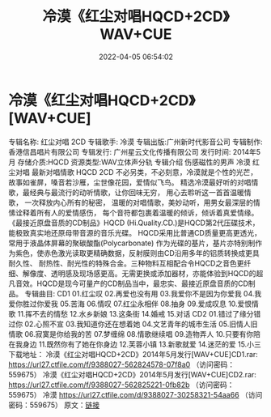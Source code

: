 ﻿---
title: 冷漠《红尘对唱HQCD+2CD》WAV+CUE
date: 2022-04-05 06:54:02
categories: WAV车载音乐、镜像
tags: 华语中文
---
# 冷漠《红尘对唱HQCD+2CD》[WAV+CUE]

专辑名称: 红尘对唱 2CD
专辑歌手: 冷漠
专辑出版:广州新时代影音公司
专辑制作:香港信昌唱片有限公司
专辑发行: 广州星云文化传播有限公司
发行时间: 2014年5月
存储介质:HQCD
资源类型:WAV立体声分轨
专辑介绍
伤感磁性的男声 冷漠 红尘对唱 最新对唱情歌 HQCD 2CD
不必另类，不必刻意，冷漠就是个性的光芒， 故事如雀屏，嗓音若沙雁，尘世像花园，爱情似飞鸟。
精选冷漠最好听的对唱情歌，最经典与最流行的动听情歌，让你回味无穷， 用心去聆听这一首首温暖情歌， 一次释放内心所有的秘密，
温暖的对唱情歌，美妙动听，用男女最深层的情愫诠释着所有人的爱情感伤， 每个音符都包裹着温暖的倾诉，倾诉着真爱情缘。
《最接近原盘音质的CD制品》HQCD
(Hi.Quality.CD.)是HQCD第2代压碟技术，能极致真实地还原母带音源的音乐光碟。
HQCD采用比普通CD质量更高更透光，常用于液晶体屏幕的聚碳酸酯(Polycarbonate)
作为光碟的基片，基片亦特别制作为紫色，使赤色激光读取更精确数据，反射膜则由CD沿用多年的铝质转换成更具耐久性、
耐热性、耐光性的特殊合金。三种物料互相配合令HQCD之音色更纤细、解像度、透明感及现场感更高。无需更换或添加器材，亦能体验到HQCD的超凡音效。HQCD是现今可量产的CD制品当中，最忠实、最接近原盘音质的CD制品。
专辑曲目:
CD1
01.红尘叹
02.再爱也没有用
03.我爱你不是因为你爱我
04.我爱你胜过你爱我
05.苦海
06.情叹
07.红尘永相伴
08.抽身
09.爱成叹息
10.爱恨情歌
11.挥不去的情愁
12.水乡新娘
13.这条街
14.婚戒
15.对话
CD2
01.错过了缘分错过你
02.心照不宣
03.我知道你还在想着她
04.文艺青年的城市生活
05.旧情人旧情歌
06.寂寞是你给我的苦
07.梦缠绵
08.情歌继续唱
09.造物弄人
10.只要有你陪在我身边
11.既然你有了她在你身边
12.芙蓉小镇
13.新歌就爱
14.迷茫的爱
15.小三
下载地址：
冷漠《红尘对唱HQCD+2CD》2014年5月发行[WAV+CUE]CD1.rar: https://url27.ctfile.com/f/9388027-562824578-07f8a0
（访问密码：559675）
冷漠《红尘对唱HQCD+2CD》2014年5月发行[WAV+CUE]CD2.rar: https://url27.ctfile.com/f/9388027-562825221-0fb82b
（访问密码：559675）
冷漠
https://url27.ctfile.com/d/9388027-30258321-54aa66
（访问密码：559675）
原文：[链接](https://blog.sina.com.cn/s/blog_1647c7e7601030wid.html)